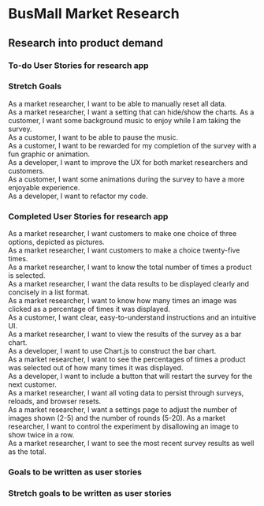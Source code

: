# BusMall Market Research
## Research into product demand
### To-do User Stories for research app

### Stretch Goals
As a market researcher, I want to be able to manually reset all data.<br/>
As a market researcher, I want a setting that can hide/show the charts.
As a customer, I want some background music to enjoy while I am taking the survey.<br/>
As a customer, I want to be able to pause the music.<br/>
As a customer, I want to be rewarded for my completion of the survey with a fun graphic or animation.<br/>
As a developer, I want to improve the UX for both market researchers and customers.<br/>
As a customer, I want some animations during the survey to have a more enjoyable experience.<br/>
As a developer, I want to refactor my code.<br/>

### Completed User Stories for research app
As a market researcher, I want customers to make one choice of three options, depicted as pictures.<br/>
As a market researcher, I want customers to make a choice twenty-five times.<br/>
As a market researcher, I want to know the total number of times a product is selected.<br/>
As a market researcher, I want the data results to be displayed clearly and concisely in a list format.<br/>
As a market researcher, I want to know how many times an image was clicked as a percentage of times it was displayed.<br/>
As a customer, I want clear, easy-to-understand instructions and an intuitive UI.<br/>
As a market researcher, I want to view the results of the survey as a bar chart.<br/>
As a developer, I want to use Chart.js to construct the bar chart.<br/>
As a market researcher, I want to see the percentages of times a product was selected out of how many times it was displayed.<br/>
As a developer, I want to include a button that will restart the survey for the next customer.<br/>
As a market researcher, I want all voting data to persist through surveys, reloads, and browser resets.<br/>
As a market researcher, I want a settings page to adjust the number of images shown (2-5) and the number of rounds (5-20).
As a market researcher, I want to control the experiment by disallowing an image to show twice in a row.<br/>
As a market researcher, I want to see the most recent survey results as well as the total.<br/>

### Goals to be written as user stories

### Stretch goals to be written as user stories
